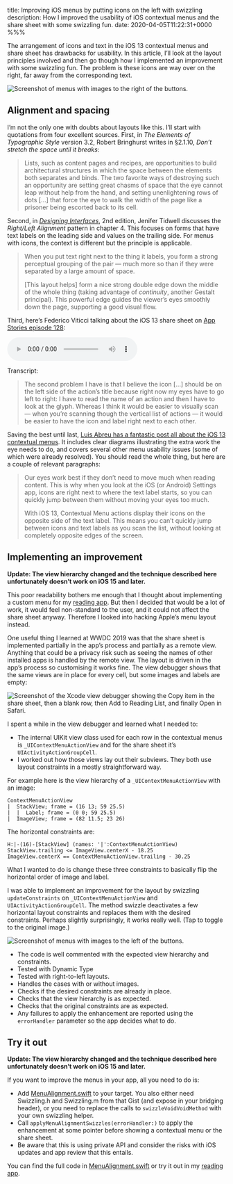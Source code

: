 title: Improving iOS menus by putting icons on the left with swizzling
description: How I improved the usability of iOS contextual menus and the share sheet with some swizzling fun.
date: 2020-04-05T11:22:31+0000
%%%

<script>
function toggleTopImage() {
	toggleImage("top-before-after-image");
}
function toggleBottomImage() {
	toggleImage("bottom-before-after-image");
}
function toggleImage(imageElementID) {
	let menuItem = document.getElementById(imageElementID);
	let before = "before.png";
	let after = "after.png";
	if (menuItem.src.endsWith(before)) {
		menuItem.src = after;
	} else {
		menuItem.src = before;
	}
}
</script>

The arrangement of icons and text in the iOS 13 contextual menus and share sheet has drawbacks for usability. In this article, I’ll look at the layout principles involved and then go though how I implemented an improvement with some swizzling fun. The problem is these icons are way over on the right, far away from the corresponding text.

<p><img src="before.png" alt="Screenshot of menus with images to the right of the buttons." id="top-before-after-image" onclick="toggleTopImage()" /></p>

## Alignment and spacing

I’m not the only one with doubts about layouts like this. I’ll start with quotations from four excellent sources. First, in *The Elements of Typographic Style* version 3.2, Robert Bringhurst writes in §2.1.10, *Don’t stretch the space until it breaks*:

> Lists, such as content pages and recipes, are opportunities to build architectural structures in which the space between the elements both separates and binds. The two favorite ways of destroying such an opportunity are setting great chasms of space that the eye cannot leap without help from the hand, and setting unenlightening rows of dots […] that force the eye to walk the width of the page like a prisoner being escorted back to its cell.

Second, in [*Designing Interfaces*](http://designinginterfaces.com), 2nd edition, Jenifer Tidwell discusses the *Right/Left Alignment* pattern in chapter 4. This focuses on forms that have text labels on the leading side and values on the trailing side. For menus with icons, the context is different but the principle is applicable.

> When you put text right next to the thing it labels, you form a strong perceptual grouping of the pair — much more so than if they were separated by a large amount of space.
>
> [This layout helps] form a nice strong double edge down the middle of the whole thing (taking advantage of *continuity*, another Gestalt principal). This powerful edge guides the viewer’s eyes smoothly down the page, supporting a good visual flow.

Third, here’s Federico Viticci talking about the iOS 13 share sheet on [App Stories episode 128](https://appstories.net/episodes/128/):

<audio src="viticci-app-stories-128.m4a" controls>
  <a href="viticci-app-stories-128.m4a">Download audio clip</a>
</audio>

Transcript:

> The second problem I have is that I believe the icon […] should be on the left side of the action’s title because right now my eyes have to go left to right: I have to read the name of an action and then I have to look at the glyph. Whereas I think it would be easier to visually scan — when you’re scanning though the vertical list of actions — it would be easier to have the icon and label right next to each other.

Saving the best until last, [Luis Abreu has a fantastic post all about the iOS 13 contextual menus](https://lmjabreu.com/post/ios13contextualmenus/). It includes clear diagrams illustrating the extra work the eye needs to do, and covers several other menu usability issues (some of which were already resolved). You should read the whole thing, but here are a couple of relevant paragraphs:

> Our eyes work best if they don’t need to move much when reading content. This is why when you look at the iOS (or Android) Settings app, icons are right next to where the text label starts, so you can quickly jump between them without moving your eyes too much.
>
> With iOS 13, Contextual Menu actions display their icons on the opposite side of the text label. This means you can’t quickly jump between icons and text labels as you scan the list, without looking at completely opposite edges of the screen.

## Implementing an improvement

**Update: The view hierarchy changed and the technique described here unfortunately doesn’t work on iOS 15 and later.**

This poor readability bothers me enough that I thought about implementing a custom menu for my [reading app][]. But then I decided that would be a lot of work, it would feel non-standard to the user, and it could not affect the share sheet anyway. Therefore I looked into hacking Apple’s menu layout instead.

One useful thing I learned at WWDC 2019 was that the share sheet is implemented partially in the app’s process and partially as a remote view. Anything that could be a privacy risk such as seeing the names of other installed apps is handled by the remote view. The layout is driven in the app’s process so customising it works fine. The view debugger shows that the same views are in place for every cell, but some images and labels are empty:

![Screenshot of the Xcode view debugger showing the Copy item in the share sheet, then a blank row, then Add to Reading List, and finally Open in Safari.](view-debugger.png)

I spent a while in the view debugger and learned what I needed to:

- The internal UIKit view class used for each row in the contextual menus is `_UIContextMenuActionView` and for the share sheet it’s `UIActivityActionGroupCell`.
- I worked out how those views lay out their subviews. They both use layout constraints in a mostly straightforward way.

For example here is the view hierarchy of a `_UIContextMenuActionView` with an image:

	ContextMenuActionView
	|  StackView; frame = (16 13; 59 25.5)
	|  |  Label; frame = (0 0; 59 25.5)
	|  ImageView; frame = (82 11.5; 23 26)

The horizontal constraints are:

	H:|-(16)-[StackView] (names: '|':ContextMenuActionView)
	StackView.trailing <= ImageView.centerX - 18.25
	ImageView.centerX == ContextMenuActionView.trailing - 30.25

What I wanted to do is change these three constraints to basically flip the horizontal order of image and label.

I was able to implement an improvement for the layout by swizzling `updateConstraints` on `_UIContextMenuActionView` and `UIActivityActionGroupCell`. The method swizzle deactivates a few horizontal layout constraints and replaces them with the desired constraints. Perhaps slightly surprisingly, it works really well. (Tap to toggle to the original image.)

<p><img src="after.png" alt="Screenshot of menus with images to the left of the buttons." id="bottom-before-after-image" onclick="toggleBottomImage()" /></p>

- The code is well commented with the expected view hierarchy and constraints.
- Tested with Dynamic Type
- Tested with right-to-left layouts.
- Handles the cases with or without images.
- Checks if the desired constraints are already in place.
- Checks that the view hierarchy is as expected.
- Checks that the original constraints are as expected.
- Any failures to apply the enhancement are reported using the `errorHandler` parameter so the app decides what to do.

## Try it out

**Update: The view hierarchy changed and the technique described here unfortunately doesn’t work on iOS 15 and later.**

If you want to improve the menus in your app, all you need to do is:

- Add [MenuAlignment.swift][] to your target. You also either need Swizzling.h and Swizzling.m from that Gist (and expose in your bridging header), or you need to replace the calls to `swizzleVoidVoidMethod` with your own swizzling helper.
- Call `applyMenuAlignmentSwizzles(errorHandler:)` to apply the enhancement at some pointer before showing a contextual menu or the share sheet.
- Be aware that this is using private API and consider the risks with iOS updates and app review that this entails.

You can find the full code in [MenuAlignment.swift][] or try it out in my [reading app][].

[reading app]: /reading-app/
[MenuAlignment.swift]: https://gist.github.com/douglashill/7b16af09e66574f1fc5c27f540b1b08a
